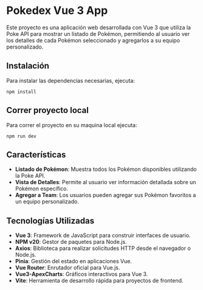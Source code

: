 # Pokedex Vue 3 App

Este proyecto es una aplicación web desarrollada con Vue 3 que utiliza la Poke API para mostrar un listado de Pokémon, permitiendo al usuario ver los detalles de cada Pokémon seleccionado y agregarlos a su equipo personalizado.

## Instalación

Para instalar las dependencias necesarias, ejecuta:

`npm install`

## Correr proyecto local

Para correr el proyecto en su maquina local ejecuta:

`npm run dev`
## Características

- **Listado de Pokémon**: Muestra todos los Pokémon disponibles utilizando la Poke API.
- **Vista de Detalles**: Permite al usuario ver información detallada sobre un Pokémon específico.
- **Agregar a Team**: Los usuarios pueden agregar sus Pokémon favoritos a un equipo personalizado.

## Tecnologías Utilizadas

- **Vue 3**: Framework de JavaScript para construir interfaces de usuario.
- **NPM v20**: Gestor de paquetes para Node.js.
- **Axios**: Biblioteca para realizar solicitudes HTTP desde el navegador o Node.js.
- **Pinia**: Gestión del estado en aplicaciones Vue.
- **Vue Router**: Enrutador oficial para Vue.js.
- **Vue3-ApexCharts**: Gráficos interactivos para Vue 3.
- **Vite**: Herramienta de desarrollo rápida para proyectos de frontend.

